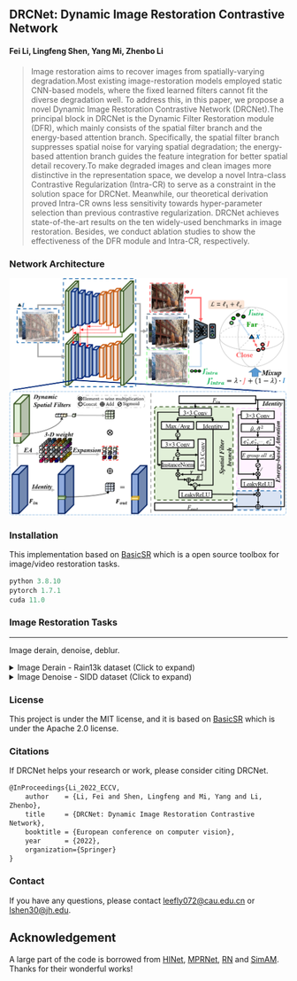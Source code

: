 
DRCNet: Dynamic Image Restoration Contrastive Network
---
#### Fei Li, Lingfeng Shen, Yang Mi, Zhenbo Li
####
> Image restoration aims to recover images from spatially-varying degradation.Most existing image-restoration models employed static CNN-based models, where the fixed learned filters cannot fit the diverse degradation well. To address this, in this paper, we propose a novel Dynamic Image Restoration Contrastive Network (DRCNet).The principal block in DRCNet is the Dynamic Filter Restoration module (DFR), which mainly consists of the spatial filter branch and the energy-based attention branch. Specifically, the spatial filter branch suppresses spatial noise for varying spatial degradation; the energy-based attention branch guides the feature integration for better spatial detail recovery.To make degraded images and clean images more distinctive in the representation space, we develop a novel Intra-class Contrastive Regularization (Intra-CR) to serve as a constraint in the solution space for DRCNet. Meanwhile, our theoretical derivation proved Intra-CR owns less sensitivity towards hyper-parameter selection than previous contrastive regularization. DRCNet achieves state-of-the-art results on the ten widely-used benchmarks in image restoration. Besides, we conduct ablation studies to show the effectiveness of the DFR module and Intra-CR, respectively.



### Network Architecture
<img src="Figures/DRCNet.png" alt="DRCNet" style="zoom:100%;" />



### Installation

This implementation based on [BasicSR](https://github.com/xinntao/BasicSR) which is a open source toolbox for image/video restoration tasks. 

```python
python 3.8.10
pytorch 1.7.1
cuda 11.0
```

### Image Restoration Tasks
---

Image derain, denoise, deblur.


<details> <summary> Image Derain - Rain13k dataset (Click to expand) </summary>

* prepare data

* ```mkdir ./datasets/Rain13k```

* download the [train](https://drive.google.com/drive/folders/1Hnnlc5kI0v9_BtfMytC2LR5VpLAFZtVe?usp=sharing) set and [test](https://drive.google.com/drive/folders/1PDWggNh8ylevFmrjo-JEvlmqsDlWWvZs?usp=sharing) set (refer to [MPRNet](https://github.com/swz30/MPRNet))




* train

    * ```python -m torch.distributed.launch --nproc_per_node=8 --master_port=4321 basicsr/train_rain.py -opt options/train/Rain13k/DRCNet.yml --launcher pytorch```

</details>





<details><summary>Image Denoise - SIDD dataset (Click to expand) </summary>

  
* train

  * ```python -m torch.distributed.launch --nproc_per_node=2 --master_port=1234 basicsr/train.py -opt options/train/GoPro/DRCNet.yml --launcher pytorch```

</details>



### License

This project is under the MIT license, and it is based on [BasicSR](https://github.com/xinntao/BasicSR) which is under the Apache 2.0 license.


### Citations

If DRCNet helps your research or work, please consider citing DRCNet.
```
@InProceedings{Li_2022_ECCV,
    author    = {Li, Fei and Shen, Lingfeng and Mi, Yang and Li, Zhenbo},
    title     = {DRCNet: Dynamic Image Restoration Contrastive Network},
    booktitle = {European conference on computer vision},
    year      = {2022},
    organization={Springer}
}
```

### Contact
If you have any questions, please contact leefly072@cau.edu.cn or lshen30@jh.edu.


## Acknowledgement
A large part of the code is borrowed from [HINet](https://github.com/megvii-model/HINet), [MPRNet](https://github.com/swz30/MPRNet), [RN](https://github.com/geekyutao/RN) and [SimAM](https://github.com/ZjjConan/SimAM). 
Thanks for their wonderful works!
